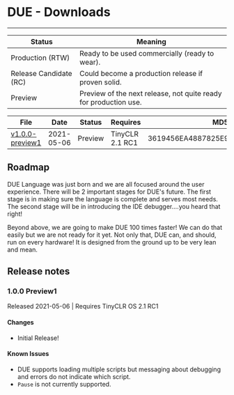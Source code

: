 # DUE - Downloads
---

Status | Meaning
--- | ---
Production (RTW) | Ready to be used commercially (ready to wear).
Release Candidate (RC) | Could become a production release if proven solid.
Preview | Preview of the next release, not quite ready for production use.

File | Date | Status | Requires | MD5
--- | --- | --- | --- | ---
[v1.0.0-preview1](http://files.ghielectronics.com/downloads/TinyCLR/DUE/GHIElectronics.TinyCLR.DUE.1.0.0-preview1.nupkg) | 2021-05-06 | Preview | TinyCLR 2.1 RC1 | 3619456EA4887825E9A647DD28743667

## Roadmap

DUE Language was just born and we are all focused around the user experience. There will be 2 important stages for DUE's future. The first stage is in making sure the language is complete and serves most needs. The second stage will be in introducing the IDE debugger....you heard that right!

Beyond above, we are going to make DUE 100 times faster! We can do that easily but we are not ready for it yet. Not only that, DUE can, and should, run on every hardware! It is designed from the ground up to be very lean and mean.

## Release notes

### 1.0.0 Preview1

Released 2021-05-06 | Requires TinyCLR OS 2.1 RC1

#### Changes

- Initial Release!

#### Known Issues

- DUE supports loading multiple scripts but messaging about debugging and errors do not indicate which script.
- `Pause` is not currently supported.